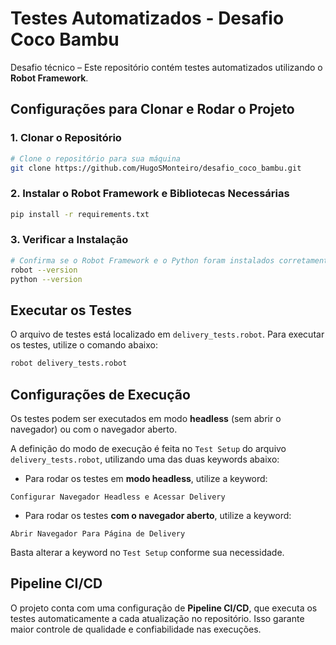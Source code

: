 
# Testes Automatizados - Desafio Coco Bambu

Desafio técnico – Este repositório contém testes automatizados utilizando o **Robot Framework**.

## Configurações para Clonar e Rodar o Projeto

### 1. Clonar o Repositório
```bash
# Clone o repositório para sua máquina
git clone https://github.com/HugoSMonteiro/desafio_coco_bambu.git
```

### 2. Instalar o Robot Framework e Bibliotecas Necessárias
```bash
pip install -r requirements.txt
```

### 3. Verificar a Instalação
```bash
# Confirma se o Robot Framework e o Python foram instalados corretamente
robot --version
python --version
```

## Executar os Testes

O arquivo de testes está localizado em `delivery_tests.robot`. Para executar os testes, utilize o comando abaixo:
```bash
robot delivery_tests.robot
```

## Configurações de Execução

Os testes podem ser executados em modo **headless** (sem abrir o navegador) ou com o navegador aberto.

A definição do modo de execução é feita no `Test Setup` do arquivo `delivery_tests.robot`, utilizando uma das duas keywords abaixo:

- Para rodar os testes em **modo headless**, utilize a keyword:
```
Configurar Navegador Headless e Acessar Delivery
```

- Para rodar os testes **com o navegador aberto**, utilize a keyword:
```
Abrir Navegador Para Página de Delivery
```

Basta alterar a keyword no `Test Setup` conforme sua necessidade.

## Pipeline CI/CD

O projeto conta com uma configuração de **Pipeline CI/CD**, que executa os testes automaticamente a cada atualização no repositório. Isso garante maior controle de qualidade e confiabilidade nas execuções.
